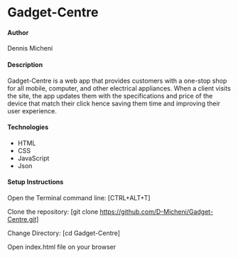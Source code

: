 # Gadget-Centre
#### Author
Dennis Micheni
#### Description
Gadget-Centre is a web app that provides customers with a one-stop shop for all mobile, computer, and other electrical appliances. When a client visits the site, the app  updates them with the specifications and price of the device that match their click hence saving them time and improving their user experience.
#### Technologies
* HTML
* CSS
* JavaScript
* Json
#### Setup Instructions
Open the Terminal command line: [CTRL+ALT+T]

Clone the repository: [git clone https://github.com/D-Micheni/Gadget-Centre.git]

Change Directory: [cd Gadget-Centre]

Open index.html file on your browser





